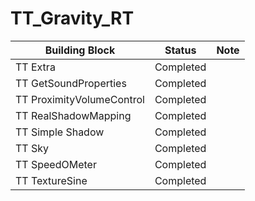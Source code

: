 # TT_Gravity_RT

| Building Block            | Status     | Note |
| ------------------------- |------------|------|
| TT Extra                  | Completed  |      |
| TT GetSoundProperties     | Completed  |      |
| TT ProximityVolumeControl | Completed  |      |
| TT RealShadowMapping      | Completed  |      |
| TT Simple Shadow          | Completed  |      |
| TT Sky                    | Completed  |      |
| TT SpeedOMeter            | Completed  |      |
| TT TextureSine            | Completed  |      |